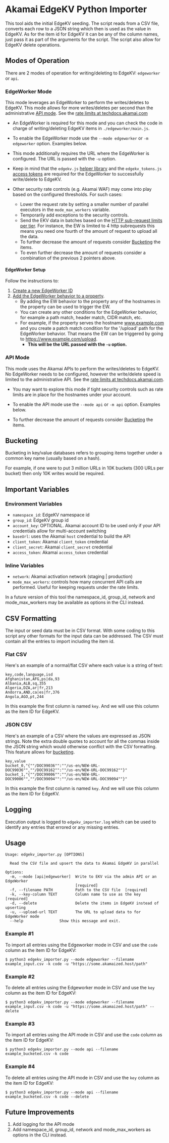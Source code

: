 # Akamai EdgeKV Python Importer

This tool aids the initial EdgeKV seeding. The script reads from a CSV file, converts each row to a JSON string which then is used as the value in EdgeKV. As for the item id for EdgeKV it can be any of the column names, just pass it as part of the arguments for the script.
The script also allow for EdgeKV delete operations.

## Modes of Operation
There are 2 modes of operation for writing/deleting to EdgeKV: `edgeworker` or `api`.

### EdgeWorker Mode
This mode leverages an EdgeWorker to perform the writes/deletes to EdgeKV. This mode allows for more writes/deletes per second than the administrative [API mode](#api-mode). See the [rate limits at techdocs.akamai.com](https://techdocs.akamai.com/edgekv/docs/limits)

* An EdgeWorker is required for this mode and you can check the code in charge of writing/deleting EdgeKV items in `./edgeworker/main.js`. 

* To enable the EdgeWorker mode use the `--mode edgeworker` or `-m edgeworker` option. Examples below.

* This mode additionally requires the URL where the EdgeWorker is configured. The URL is passed with the `-u` option.

* Keep in mind that the `edgekv.js` [helper library](https://techdocs.akamai.com/edgekv/docs/library-helper-methods) and the `edgekv_tokens.js` [access tokens](https://techdocs.akamai.com/edgekv/docs/generate-and-retrieve-edgekv-access-tokens) are required for the EdgeWorker to successfully write/delete to EdgeKV. 

* Other security rate controls (e.g. Akamai WAF) may come into play based on the configured thresholds. For such cases:
  * Lower the request rate by setting a smaller number of parallel executors in the `mode_max_workers` variable.
  * Temporarily add exceptions to the security controls.
  * Send the EKV data in batches based on the [HTTP sub-request limits per tier](https://techdocs.akamai.com/edgeworkers/docs/resource-tier-limitations). For instance, the EW is limited to 4 http subrequests this means you need one fourth of the amount of request to upload all the data.
  * To further decrease the amount of requests consider [Bucketing](#bucketing) the items. 
  * To even further decrease the amount of requests consider a combination of the previous 2 pointers above.

#### EdgeWorker Setup
Follow the instructions to:
1. [Create a new EdgeWorker ID](https://techdocs.akamai.com/edgeworkers/docs/create-an-edgeworker-id-1)
2. [Add the EdgeWorker behavior to a property](https://techdocs.akamai.com/edgeworkers/docs/add-the-edgeworker-behavior-1). 
    - By adding the EW behavior to the property any of the hostnames in the property can be used to trigger the EW.
    - You can create any other conditions for the EdgeWorker behavior, for example a path match, header match, CIDR match, etc.
    - For example, if the property serves the hostname www.example.com and you create a patch match condition for the '/upload' path for the EdgeWorker behavior. That means the EW can be triggered by going to https://www.example.com/upload. 
      - **This will be the URL passed with the `-u` option.**

### API Mode
This mode uses the Akamai APIs to perform the writes/deletes to EdgeKV. No EdgeWorker needs to be configured, however the write/delete speed is limited to the administrative API. See the [rate limits at techdocs.akamai.com](https://techdocs.akamai.com/edgekv/docs/limits). 

* You may want to explore this mode if tight security controls such as rate limits are in place for the hostnames under your account.

* To enable the API mode use the `--mode api` or `-m api` option. Examples below.

* To further decrease the amount of requests consider [Bucketing](#bucketing) the items. 

## Bucketing
Bucketing in key/value databases refers to grouping items together under a common key name (usually based on a hash). 

For example, if one were to put 3 million URLs in 10K buckets (300 URLs per bucket) then only 10K writes would be required.

## Important Variables
### Environment Variables 
- `namespace_id`: EdgeKV namespace id
- `group_id`: EdgeKV group id
- `account_key`: OPTIONAL. Akamai account ID to be used only if your API credentials allow for multi-account switching
- `baseUrl`: uses the Akamai `host` credential to build the API 
- `client_token`: Akamai `client_token` credential
- `client_secret`: Akamai `client_secret` credential
- `access_token`: Akamai `access_token` credential

### Inline Variables
- `network`: Akamai activation network (staging | production)
- `mode_max_workers`: controls how many concurrent API calls are performed. Useful for keeping requests under the rate limits.

In a future version of this tool the namespace_id, group_id, network and mode_max_workers may be available as options in the CLI instead. 

## CSV Formatting
The input or seed data must be in CSV format. With some coding to this script any other formats for the input data can be addressed.
The CSV must contain all the entries to import including the item id. 

### Flat CSV
Here's an example of a normal/flat CSV where each value is a string of text:
```
key,code,language,isd
Afghanistan,AFG,ps|da,93
Albania,ALB,sq,355
Algeria,DZA,ar|fr,213
Andorra,AND,ca|es|fr,376
Angola,AGO,pt,244
```
In this example the first column is named `key`. And we will use this column as the item ID for EdgeKV.

### JSON CSV
Here's an example of a CSV where the values are expressed as JSON strings. Note the extra double quotes to account for all the commas inside the JSON string which would otherwise conflict with the CSV formatting. This feature allows for [bucketing](#bucketing).
```
key,value
bucket_0,"{""/DOC99036"":""/us-en/NEW-URL-DOC99036"",""/DOC99162"":""/us-en/NEW-URL-DOC99162""}"
bucket_1,"{""/DOC99006"":""/us-en/NEW-URL-DOC99006"",""/DOC99094"":""/us-en/NEW-URL-DOC99094""}"
```
In this example the first column is named `key`. And we will use this column as the item ID for EdgeKV.

## Logging
Execution output is logged to `edgekv_importer.log` which can be used to identify any entries that errored or any missing entries. 

## Usage
```
Usage: edgekv_importer.py [OPTIONS]

  Read the CSV file and upsert the data to Akamai EdgeKV in parallel

Options:
  -m, --mode [api|edgeworker]  Write to EKV via the admin API or an EdgeWorker
                               [required]
  -f, --filename PATH          Path to the CSV file  [required]
  -k, --key-column TEXT        Column name to use as the key  [required]
  -d, --delete                 Delete the items in EdgeKV instead of upserting
  -u, --upload-url TEXT        The URL to upload data to for EdgeWorker mode
  --help                Show this message and exit.
```

### Example #1
To import all entries using the Edgeworker mode in CSV and use the `code` column as the item ID for EdgeKV:
```
$ python3 edgekv_importer.py --mode edgeworker --filename example_input.csv -k code -u "https://some.akamaized.host/path"
```

### Example #2
To delete all entries using the Edgeworker mode in CSV and use the `key` column as the item ID for EdgeKV:
```
$ python3 edgekv_importer.py --mode edgeworker --filename example_input.csv -k code -u "https://some.akamaized.host/path" --delete
```

### Example #3
To import all entries using the API mode in CSV and use the `code` column as the item ID for EdgeKV:
```
$ python3 edgekv_importer.py --mode api --filename example_bucketed.csv -k code 
```

### Example #4
To delete all entries using the API mode in CSV and use the `key` column as the item ID for EdgeKV:
```
$ python3 edgekv_importer.py --mode api --filename example_bucketed.csv -k code --delete
```

## Future Improvements
1. Add logging for the API mode
2. Add namespace_id, group_id, network and mode_max_workers as options in the CLI instead. 